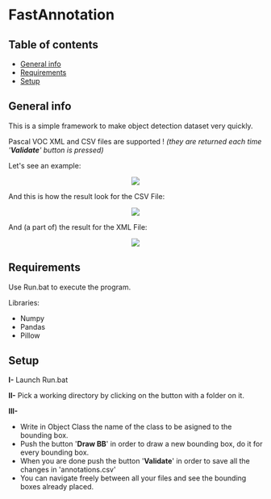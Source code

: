 # FastAnnotation

## Table of contents
* [General info](#general-info)
* [Requirements](#requirements)
* [Setup](#setup)

## General info

This is a simple framework to make object detection dataset very quickly.

Pascal VOC XML and CSV files are supported ! *(they are returned each time '**Validate**' button is pressed)*

Let's see an example:

<p align="center">
<img src="https://user-images.githubusercontent.com/65224852/151023217-d429bca1-6ff7-407d-b805-455dd2cab384.PNG">
</p>

And this is how the result look for the CSV File:

<p align="center">
<img src="https://user-images.githubusercontent.com/65224852/151023589-bdbdf776-0396-4891-8254-e62636e5e1d2.PNG">
</p>

And (a part of) the result for the XML File:

<p align="center">
<img src="https://user-images.githubusercontent.com/65224852/151024255-47d25847-9b00-4de4-b851-5e7874b48af8.PNG">
</p>

## Requirements

Use Run.bat to execute the program.

Libraries:
* Numpy
* Pandas
* Pillow

## Setup

**I-** Launch Run.bat

**II-** Pick a working directory by clicking on the button with a folder on it.

**III-**
* Write in Object Class the name of the class to be asigned to the bounding box.
* Push the button '**Draw BB**' in order to draw a new bounding box, do it for every bounding box.
* When you are done push the button '**Validate**' in order to save all the changes in 'annotations.csv'
* You can navigate freely between all your files and see the bounding boxes already placed.
